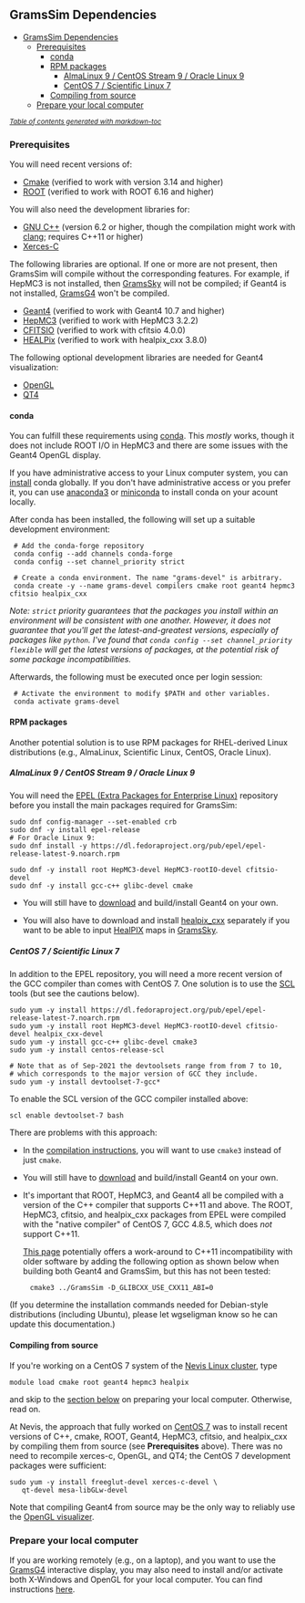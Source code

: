 ## GramsSim Dependencies

- [GramsSim Dependencies](#gramssim-dependencies)
  * [Prerequisites](#prerequisites)
    + [conda](#conda)
    + [RPM packages](#rpm-packages)
      - [AlmaLinux 9 / CentOS Stream 9 / Oracle Linux 9](#almalinux-9---centos-stream-9---oracle-linux-9)
      - [CentOS 7 / Scientific Linux 7](#centos-7---scientific-linux-7)
    + [Compiling from source](#compiling-from-source)
  * [Prepare your local computer](#prepare-your-local-computer)

<small><i><a href='http://ecotrust-canada.github.io/markdown-toc/'>Table of contents generated with markdown-toc</a></i></small>

### Prerequisites

You will need recent versions of:

   - [Cmake](https://cmake.org/) (verified to work with version 3.14 and higher)
   - [ROOT](https://root.cern.ch/) (verified to work with ROOT 6.16 and higher)
  
You will also need the development libraries for:

   - [GNU C++](https://gcc.gnu.org/) (version 6.2 or higher, though the compilation might work with [clang](https://clang.llvm.org/); requires C++11 or higher)
   - [Xerces-C](https://xerces.apache.org/xerces-c/)
   
The following libraries are optional. If one or more are not present, then GramsSim will compile without the corresponding features. For example, if HepMC3 is not installed, then [GramsSky](GramsSky) will not be compiled; if Geant4 is not installed, [GramsG4](GramsG4) won't be compiled.
   
   - [Geant4](http://geant4.web.cern.ch/) (verified to work with Geant4 10.7 and higher)
   - [HepMC3](https://gitlab.cern.ch/hepmc/HepMC3) (verified to work with HepMC3 3.2.2)
   - [CFITSIO](https://heasarc.gsfc.nasa.gov/fitsio/) (verified to work with cfitsio 4.0.0)
   - [HEALPix](https://healpix.sourceforge.io/) (verified to work with healpix_cxx 3.8.0)
   
The following optional development libraries are needed for Geant4 visualization:

   - [OpenGL](https://www.opengl.org/)
   - [QT4](https://www.qt.io/)

#### conda

You can fulfill these requirements using [conda][7]. This *mostly* works,
though it does not include ROOT I/O in HepMC3 and there are some issues with the Geant4
OpenGL display. 

[7]: https://docs.conda.io/projects/conda/en/latest/
     
If you have administrative access to your Linux computer system, you can [install][8] conda globally.
If you don't have administrative access or you prefer it, you can use [anaconda3][10] or [miniconda][11] to install conda on your acount locally. 

After conda has been installed, the following will set up a suitable development environment:

[8]: https://docs.conda.io/projects/conda/en/latest/user-guide/install/rpm-debian.html
[10]: https://www.anaconda.com/products/individual
[11]: https://docs.conda.io/en/latest/miniconda.html
     
     # Add the conda-forge repository
     conda config --add channels conda-forge
     conda config --set channel_priority strict

     # Create a conda environment. The name "grams-devel" is arbitrary.
     conda create -y --name grams-devel compilers cmake root geant4 hepmc3 cfitsio healpix_cxx
     
*Note: `strict` priority guarantees that the packages you install within an environment will be consistent with one another. However, it does not guarantee that you'll get the latest-and-greatest versions, especially of packages like `python`. I've found that `conda config --set channel_priority flexible` will get the latest versions of packages, at the potential risk of some package incompatibilities.*

Afterwards, the following must be executed once per login session:

     # Activate the environment to modify $PATH and other variables.
     conda activate grams-devel

#### RPM packages

Another potential solution is to use RPM packages for RHEL-derived
Linux distributions (e.g., AlmaLinux, Scientific Linux, CentOS, Oracle Linux). 

##### AlmaLinux 9 / CentOS Stream 9 / Oracle Linux 9

You will need the [EPEL (Extra Packages for Enterprise Linux)][9] repository before you install the main packages required for GramsSim:

[9]: https://docs.fedoraproject.org/en-US/epel/

    sudo dnf config-manager --set-enabled crb
    sudo dnf -y install epel-release
    # For Oracle Linux 9:
    sudo dnf install -y https://dl.fedoraproject.org/pub/epel/epel-release-latest-9.noarch.rpm

    sudo dnf -y install root HepMC3-devel HepMC3-rootIO-devel cfitsio-devel 
    sudo dnf -y install gcc-c++ glibc-devel cmake

   - You will still have to
     [download][13] and build/install Geant4 on your own.
     
   - You will also have to download and install [healpix_cxx][99] separately if you want to be able
     to input [HealPIX][98] maps in [GramsSky](./GramsSky).

[98]: https://healpix.sourceforge.io/
[99]: https://healpix.sourceforge.io/downloads.php

##### CentOS 7 / Scientific Linux 7

In addition to the EPEL repository,
you will need a more recent version of the GCC compiler than comes with CentOS 7. One
solution is to use the [SCL][12] 
tools (but see the cautions below).

[12]: https://www.softwarecollections.org/en/scls/rhscl/devtoolset-7/

    sudo yum -y install https://dl.fedoraproject.org/pub/epel/epel-release-latest-7.noarch.rpm
    sudo yum -y install root HepMC3-devel HepMC3-rootIO-devel cfitsio-devel healpix_cxx-devel
    sudo yum -y install gcc-c++ glibc-devel cmake3
    sudo yum -y install centos-release-scl
    
    # Note that as of Sep-2021 the devtoolsets range from from 7 to 10,
    # which corresponds to the major version of GCC they include. 
    sudo yum -y install devtoolset-7-gcc*
    
To enable the SCL version of the GCC compiler installed above:

    scl enable devtoolset-7 bash
       
There are problems with this approach:

   - In the [compilation instructions](README.md), you will want to use `cmake3` instead of just `cmake`.

   - You will still have to [download][13] and build/install Geant4 on your own.

   - It's important that ROOT, HepMC3, and Geant4 all be compiled with
     a version of the C++ compiler that
     supports C++11 and above. The ROOT, HepMC3, cfitsio, and healpix\_cxx 
     packages from EPEL were compiled with
     the "native compiler" of CentOS 7, GCC 4.8.5,
     which does _not_ support C++11. 
     
     [This page](https://stackoverflow.com/questions/33394934/converting-std-cxx11string-to-stdstring) potentially offers a work-around to C++11 incompatibility with older software by adding the following option as shown below when building both Geant4 and GramsSim, but this has not been tested:
```
     cmake3 ../GramsSim -D_GLIBCXX_USE_CXX11_ABI=0
```

[13]: https://geant4.web.cern.ch/support/download

(If you determine the installation commands needed for
Debian-style distributions (including Ubuntu), please let
wgseligman know so he can update this documentation.)

#### Compiling from source

If you're working on a CentOS 7 system of the [Nevis Linux cluster][4], type

    module load cmake root geant4 hepmc3 healpix

and skip to the [section below](#prepare-your-local-computer) on preparing your local computer. Otherwise, read on.

[4]: https://twiki.nevis.columbia.edu/twiki/bin/view/Main/LinuxCluster

At Nevis, the approach that fully worked on [CentOS 7][5] was to install recent versions of C++, cmake,
ROOT, Geant4, HepMC3, cfitsio, and healpix_cxx by compiling them from source (see **Prerequisites** above). There was no need to recompile xerces-c, OpenGL, and QT4; the CentOS 7 development packages were sufficient:

    sudo yum -y install freeglut-devel xerces-c-devel \
       qt-devel mesa-libGLw-devel
       
[5]: https://www.centos.org/download/

Note that compiling Geant4 from source may be the only way to reliably use the [OpenGL visualizer][6].

[6]: https://conferences.fnal.gov/g4tutorial/g4cd/Documentation/Visualization/G4OpenGLTutorial/G4OpenGLTutorial.html 


### Prepare your local computer 
   
If you are working remotely (e.g., on a laptop), and you want to use
the [GramsG4](GramsG4/README.md) interactive display, you may also need to
install and/or activate both X-Windows and OpenGL for your local
computer. You can find instructions
[here][14].

[14]: https://twiki.nevis.columbia.edu/twiki/bin/view/Main/X11OnLaptops
